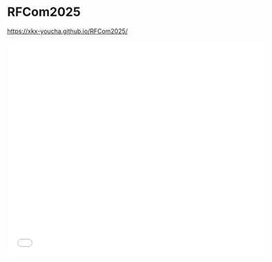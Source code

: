# RFCom2025

https://xkx-youcha.github.io/RFCom2025/

<embed src="yourfile.pdf" width="600" height="500" type="application/pdf">
